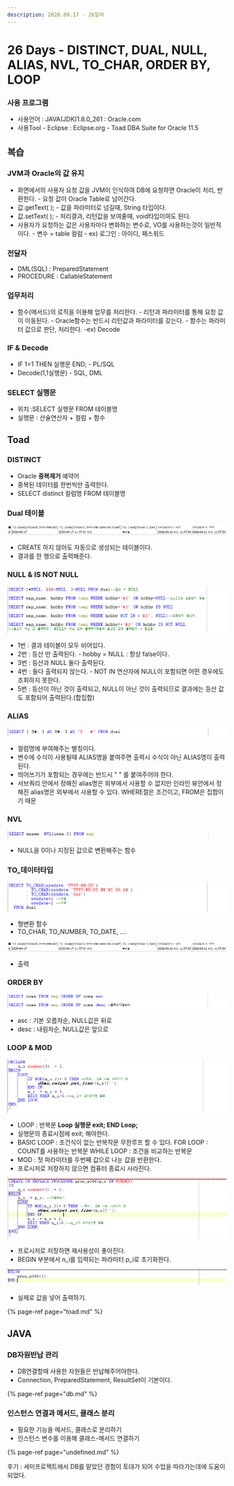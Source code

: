 ```yaml
---
description: 2020.09.17 - 26일차
---
```


# 26 Days - DISTINCT, DUAL, NULL, ALIAS, NVL, TO\_CHAR, ORDER BY, LOOP

### 사용 프로그램

* 사용언어 : JAVA\(JDK\)1.8.0\_261 : Oracle.com
* 사용Tool  - Eclipse : Eclipse.org - Toad DBA Suite for Oracle 11.5

## 복습

### JVM과 Oracle의 값 유지

* 화면에서의 사용자 요청 값을 JVM이 인식하여 DB에 요청하면 Oracle이 처리, 반환한다. - 요청 값이 Oracle Table로 넘어간다.
* 값.getText\( \); - 값을 파라미터로 넘길때, String 타입이다.
* 값.setText\( \); - 처리결과, 리턴값을 보여줄때, void타입이여도 된다.
* 사용자가 요청하는 값은 사용자마다 변화하는 변수로, VO를 사용하는것이 일반적이다. - 변수 = table 컬럼 - ex\) 로그인 : 아이디, 패스워드 

### 전달자

* DML\(SQL\) : PreparedStatement
* PROCEDURE : CallableStatement

### 업무처리

* 함수\(메서드\)의 로직을 이용해 업무를 처리한다. - 리턴과 파라미터를 통해 요청 값이 이동된다. - Oracle함수는 반드시 리턴값과 파라미터를 갖는다. - 함수는 파라미터 값으로 판단, 처리한다. -ex\) Decode

### IF & Decode

* IF 1=1 THEN 실행문 END; - PL/SQL
* Decode\(1,1실행문\) - SQL, DML

### SELECT 실행문

* 위치 :SELECT 실행문 FROM 테이블명
* 실행문 : 산술연산자 + 컬럼 + 함수

## Toad

### DISTINCT

* Oracle **중복제거** 예약어
* 중복된 데이터를 한번씩만 출력한다.
* SELECT distinct 컬럼명 FROM 테이블명

### Dual 테이블

![](../../.gitbook/assets/dual-sysdate.png)

* CREATE 하지 않아도 자동으로 생성되는 테이블이다.
* 결과를 한 행으로 출력해준다.

### NULL & IS NOT NULL

![](../../.gitbook/assets/1%20%289%29.png)

* 1번 : 결과 테이블이 모두 비어있다.
* 2번 : 등산 만 출력된다.  -  hobby = NULL : 항상 false이다.
* 3번 : 등산과 NULL 둘다 출력된다.
* 4번 : 둘다 출력되지 않는다.  -  NOT IN 연산자에 NULL이 포함되면 어떤 경우에도 조회하지 못한다.
* 5번 : 등산이 아닌 것이 출력되고, NULL이 아닌 것이 출력되므로 결과에는 등산 값도 포함되어 출력된다.\(합집합\)

### ALIAS

![](../../.gitbook/assets/2%20%288%29.png)

* 컬럼명에 부여해주는 별칭이다. 
* 변수에 수식이 사용될때 ALIAS명을 붙여주면 출력시 수식이 아닌 ALIAS명이 출력된다.
* 띄어쓰기가 포함되는 경우에는 반드시 " " 를 붙여주어야 한다.
* 서브쿼리 안에서 정해진 alias명은 외부에서 사용할 수 없지만 인라인 뷰안에서 정해진 alias명은 외부에서 사용할 수 있다. WHERE절은 조건이고, FROM은 집합이기 때문

### NVL

![](../../.gitbook/assets/3%20%289%29.png)

* NULL을 0이나 지정된 값으로 변환해주는 함수

### TO\_데이터타입

![](../../.gitbook/assets/4%20%289%29.png)

* 형변환 함수
* TO\_CHAR, TO\_NUMBER, TO\_DATE, ....

![](../../.gitbook/assets/dual-sysdate.png)

* 출력

### ORDER BY

![](../../.gitbook/assets/5%20%288%29.png)

* asc : 기본 오름차순, NULL값은 뒤로
* desc : 내림차순, NULL값은 앞으로

### LOOP & MOD

![](../../.gitbook/assets/6%20%285%29.png)

* LOOP : 반복문  **Loop 실행문 exit; END Loop;**
* 실행문의 종료시점에 exit; 해야한다.
* BASIC LOOP  : 조건식이 없는 반복작문 무한루프 할 수 있다. FOR LOOP      : COUNT를 사용하는 반복문 WHILE LOOP : 조건을 비교하는 반복문
* MOD : 첫 파라미터를 두번째 값으로 나눈 값을 반환한다.
* 프로시저로 저장하지 않으면 컴퓨터 종료시 사라진다.

![](../../.gitbook/assets/6-2.png)

* 프로시저로 저장하면 재사용성이 좋아진다.
* BEGIN 부분에서 n\_i를 입력되는 파라미터 p\_i로 초기화한다.

![](../../.gitbook/assets/6-3%20%281%29.png)

* 실제로 값을 넣어 출력하기.

{% page-ref page="toad.md" %}

## JAVA

### DB자원반납 관리

* DB연결할때 사용한 자원들은 반납해주어야한다.
* Connection, PreparedStatement, ResultSet이 기본이다.

{% page-ref page="db.md" %}

### 인스턴스 연결과 메서드, 클래스 분리

* 필요한 기능을 메서드, 클래스로 분리하기
* 인스턴스 변수를 이용해 클래스-메서드 연결하기

{% page-ref page="undefined.md" %}

후기 : 세미프로젝트에서 DB를 맡았던 경험이 토대가 되어 수업을 따라가는데에 도움이 되었다.

